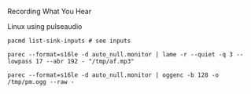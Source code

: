Recording What You Hear

Linux using pulseaudio 

```
pacmd list-sink-inputs # see inputs

parec --format=s16le -d auto_null.monitor | lame -r --quiet -q 3 --lowpass 17 --abr 192 - "/tmp/af.mp3"

parec --format=s16le -d auto_null.monitor | oggenc -b 128 -o /tmp/pm.ogg --raw -
```
